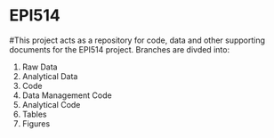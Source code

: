 # EPI514

#This project acts as a repository for code, data and other supporting documents for the EPI514 project. Branches are divded into:

1. Raw Data
2. Analytical Data
3. Code
4. Data Management Code
5. Analytical Code
6. Tables
7. Figures
  
  
